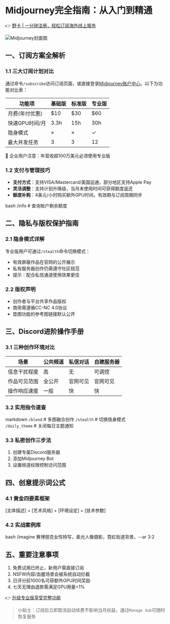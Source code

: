 # Midjourney完全指南：从入门到精通

👉 [野卡 | 一分钟注册，轻松订阅海外线上服务](https://bbtdd.com/yeka)

![Midjourney封面图](https://via.placeholder.com/800x400)

## 一、订阅方案全解析
### 1.1 三大订阅计划对比
通过命令`/subscribe`访问订阅页面，或直接登录[Midjourney账户中心](https://bbtdd.com/yeka)。以下为功能对比表：

| 功能项                | 基础版 | 标准版 | 专业版  |
|-----------------------|--------|--------|---------|
| 月费(年付优惠)        | $10    | $30    | $60     |
| 快速GPU时间/月        | 3.3h   | 15h    | 30h     |
| 隐身模式              | ×       | ×       | ✓       |
| 最大并发任务          | 3      | 3      | 12      |

📌 企业用户注意：年营收超100万美元必须使用专业版

### 1.2 支付与管理技巧
- **支付方式**：支持VISA/Mastercard/美国运通，部分地区支持Apple Pay
- **灵活调整**：支持计划升降级，当月未使用时间可获得额度返还
- **额度补购**：4美元/小时购买额外GPU时间，有效期与订阅周期同步

bash
/info  # 查询账户剩余额度


## 二、隐私与版权保护指南
### 2.1 隐身模式详解
专业版用户可通过`/stealth`命令切换模式：
- 有效屏蔽作品在官网的公开展示
- 私有服务器创作仍需遵守社区规范
- 提示：配合私信通道使用效果更佳

### 2.2 版权声明
- 创作者与平台共享作品版权
- 商用需遵循CC-NC 4.0协议
- 垫图功能的参考图链接默认公开

## 三、Discord进阶操作手册
### 3.1 三种创作环境对比
| 场景             | 公共频道 | 私信对话 | 自建服务器 |
|------------------|----------|----------|------------|
| 信息干扰程度     | 高       | 无       | 可调控     |
| 作品可见范围     | 全公开   | 官网可见 | 官网可见   |
| 操作响应速度     | 一般     | 快       | 快         |

### 3.2 实用指令速查
markdown
`/blend`   # 多图融合创作
`/stealth` # 切换隐身模式  
`/daily_theme` # 关闭每日主题通知


### 3.3 私密创作三步法
1. 创建专属Discord服务器
2. 添加Midjourney Bot
3. 设置频道权限控制访问范围

## 四、创意提示词公式
### 4.1 黄金四要素框架

[主体描述] + [艺术风格] + [环境设定] + [技术参数]


### 4.2 实战案例库
bash
/imagine 赛博朋克女性特写，柔光人像摄影，霓虹街道背景，--ar 3:2


## 五、重要注意事项
1. 免费试用已终止，新用户需直接订阅
2. NSFW内容/血腥场景会被系统自动拦截
3. 日评分前1000名可获额外GPU时间奖励
4. 七天无理由退款需满足GPU用量<1%

👉 [升级专业版享受完整功能](https://bbtdd.com/yeka)

> 小贴士：订阅后立即取消自动续费不影响当月权益，通过`Manage Sub`可随时恢复服务